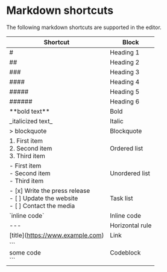# Markdown shortcuts

The following markdown shortcuts are supported in the editor.

| Shortcut                                                                              | Block           |
| ------------------------------------------------------------------------------------- | --------------- |
| #                                                                                     | Heading 1       |
| ##                                                                                    | Heading 2       |
| ###                                                                                   | Heading 3       |
| ####                                                                                  | Heading 4       |
| #####                                                                                 | Heading 5       |
| ######                                                                                | Heading 6       |
| \*\*bold text\*\*                                                                     | Bold            |
| \_italicized text\_                                                                   | Italic          |
| > blockquote                                                                          | Blockquote      |
| 1. First item<br>2. Second item<br>3. Third item                                      | Ordered list    |
| - First item<br>- Second item<br>- Third item                                         | Unordered list  |
| - \[x] Write the press release<br>- [ ] Update the website<br>- [ ] Contact the media | Task list       |
| \`inline code\`                                                                       | Inline code     |
| ---                                                                                   | Horizontal rule |
| \[title](https://www.example.com)                                                     | Link            |
| \`\`\`<br>some code<br>\`\`\`                                                         | Codeblock       |
